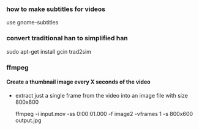 ### how to make subtitles for videos

use gnome-subtitles

### convert traditional han to simplified han

  sudo apt-get install gcin
  trad2sim

### ffmpeg

#### Create a thumbnail image every X seconds of the video

* extract just a single frame from the video into an image file with size 800x600

  ffmpeg -i input.mov -ss 0:00:01.000 -f image2 -vframes 1 -s 800x600 output.jpg
